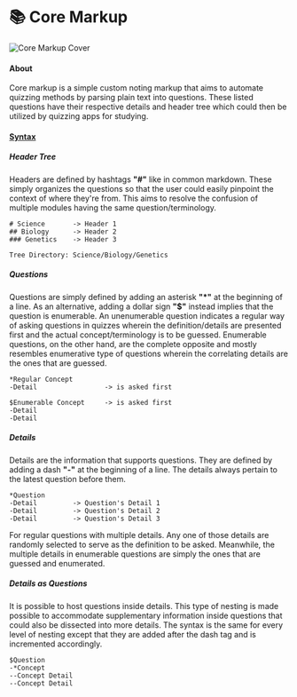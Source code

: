 # 📚 Core Markup

![Core Markup Cover](C:\Users\Renea\Documents\GitHub\core-markup\github-sm-previews_core-markup.png)

#### About

Core markup is a simple custom noting markup that aims to automate quizzing methods by parsing plain text into questions. These listed questions have their respective details and header tree which could then be utilized by quizzing apps for studying.

#### <u>Syntax</u>

##### Header Tree

Headers are defined by hashtags **"#"** like in common markdown. These simply organizes the questions so that the user could easily pinpoint the context of where they're from. This aims to resolve the confusion of multiple modules having the same question/terminology.

```
# Science       -> Header 1
## Biology      -> Header 2
### Genetics	-> Header 3

Tree Directory: Science/Biology/Genetics
```

##### Questions

Questions are simply defined by adding an asterisk **"*"** at the beginning of a line. As an alternative, adding a dollar sign **"$"** instead implies that the question is enumerable. An unenumerable question indicates a regular way of asking questions in quizzes wherein the definition/details are presented first and the actual concept/terminology is to be guessed. Enumerable questions, on the other hand, are the complete opposite and mostly resembles enumerative type of questions wherein the correlating details are the ones that are guessed.

```
*Regular Concept
-Detail                 -> is asked first

$Enumerable Concept     -> is asked first
-Detail
-Detail
```

##### Details

Details are the information that supports questions. They are defined by adding a dash **"-"** at the beginning of a line. The details always pertain to the latest question before them. 

```
*Question
-Detail			-> Question's Detail 1
-Detail			-> Question's Detail 2
-Detail			-> Question's Detail 3
```

For regular questions with multiple details. Any one of those details are randomly selected to serve as the definition to be asked. Meanwhile, the multiple details in enumerable questions are simply the ones that are guessed and enumerated. 

##### Details as Questions

It is possible to host questions inside details. This type of nesting is made possible to accommodate supplementary information inside questions that could also be dissected into more details. The syntax is the same for every level of nesting except that they are added after the dash tag and is incremented accordingly.

```
$Question
-*Concept
--Concept Detail
--Concept Detail
```
